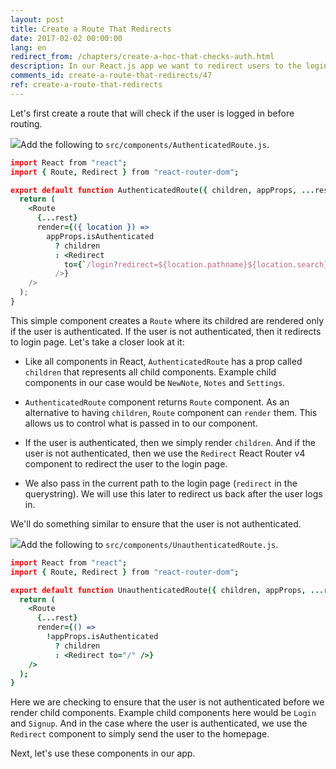 ```yaml
---
layout: post
title: Create a Route That Redirects
date: 2017-02-02 00:00:00
lang: en
redirect_from: /chapters/create-a-hoc-that-checks-auth.html
description: In our React.js app we want to redirect users to the login page if they are not logged in and redirect them away from the login page if they are logged in. To do so we are going to use the Redirect component from React Router v4.
comments_id: create-a-route-that-redirects/47
ref: create-a-route-that-redirects
---
```


Let's first create a route that will check if the user is logged in before routing.

<img class="code-marker" src="/assets/s.png" />Add the following to `src/components/AuthenticatedRoute.js`.

``` coffee
import React from "react";
import { Route, Redirect } from "react-router-dom";

export default function AuthenticatedRoute({ children, appProps, ...rest }) {
  return (
    <Route
      {...rest}
      render={({ location }) =>
        appProps.isAuthenticated
          ? children
          : <Redirect
            to={`/login?redirect=${location.pathname}${location.search}`}
          />}
    />
  );
}

```

This simple component creates a `Route` where its childred are rendered only if the user is authenticated. If the user is not authenticated, then it redirects to login page. Let's take a closer look at it:

- Like all components in React, `AuthenticatedRoute` has a prop called `children` that represents all child components. Example child components in our case would be `NewNote`, `Notes` and `Settings`.

- `AuthenticatedRoute` component returns `Route` component. As an alternative to having `children`, `Route` component can `render` them. This allows us to control what is passed in to our component.

- If the user is authenticated, then we simply render `children`. And if the user is not authenticated, then we use the `Redirect` React Router v4 component to redirect the user to the login page. 

- We also pass in the current path to the login page (`redirect` in the querystring). We will use this later to redirect us back after the user logs in.

We'll do something similar to ensure that the user is not authenticated.

<img class="code-marker" src="/assets/s.png" />Add the following to `src/components/UnauthenticatedRoute.js`.

``` coffee
import React from "react";
import { Route, Redirect } from "react-router-dom";

export default function UnauthenticatedRoute({ children, appProps, ...rest }) {
  return (
    <Route
      {...rest}
      render={() =>
        !appProps.isAuthenticated
          ? children
          : <Redirect to="/" />}
    />
  );
}
```

Here we are checking to ensure that the user is not authenticated before we render child components. Example child components here would be `Login` and `Signup`. And in the case where the user is authenticated, we use the `Redirect` component to simply send the user to the homepage.

Next, let's use these components in our app.
